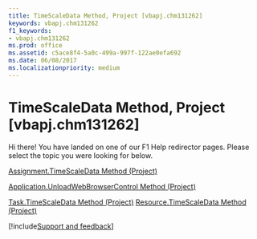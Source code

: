 ```yaml
---
title: TimeScaleData Method, Project [vbapj.chm131262]
keywords: vbapj.chm131262
f1_keywords:
- vbapj.chm131262
ms.prod: office
ms.assetid: c5ace8f4-5a0c-499a-997f-122ae0efa692
ms.date: 06/08/2017
ms.localizationpriority: medium
---
```



# TimeScaleData Method, Project [vbapj.chm131262]

Hi there! You have landed on one of our F1 Help redirector pages. Please select the topic you were looking for below.

[Assignment.TimeScaleData Method (Project)](https://msdn.microsoft.com/library/ff948754-cc0e-8bf0-31e8-30b19dbcb08d%28Office.15%29.aspx)

[Application.UnloadWebBrowserControl Method (Project)](https://msdn.microsoft.com/library/beccb5ae-102c-4c68-595b-47ff08da72ab%28Office.15%29.aspx)

[Task.TimeScaleData Method (Project)](https://msdn.microsoft.com/library/58526bce-9ee0-8dce-98ee-a8b8e07175eb%28Office.15%29.aspx)
[Resource.TimeScaleData Method (Project)](https://msdn.microsoft.com/library/51649bc3-8224-15cd-dc9b-af37a1cc4d8b%28Office.15%29.aspx)

[!include[Support and feedback](~/includes/feedback-boilerplate.md)]